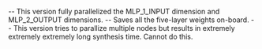 -- This version fully parallelized the MLP\_1\_INPUT dimension and MLP\_2\_OUTPUT dimensions.
-- Saves all the five-layer weights on-board.
-- This version tries to parallize multiple nodes but results in extremely extremely extremely long synthesis time. Cannot do this.
